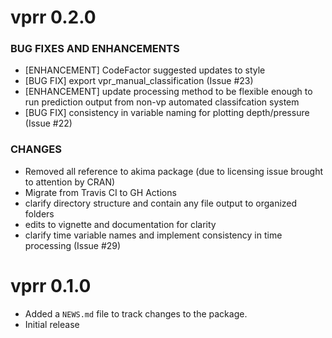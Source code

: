 # vprr 0.2.0
### BUG FIXES AND ENHANCEMENTS
* [ENHANCEMENT] CodeFactor suggested updates to style
* [BUG FIX] export vpr_manual_classification (Issue #23)
* [ENHANCEMENT] update processing method to be flexible enough to run prediction output from non-vp automated classifcation system
* [BUG FIX] consistency in variable naming for plotting depth/pressure (Issue #22)

### CHANGES
* Removed all reference to akima package (due to licensing issue brought to attention by CRAN)
* Migrate from Travis CI to GH Actions
* clarify directory structure and contain any file output to organized folders
* edits to vignette and documentation for clarity
* clarify time variable names and implement consistency in time processing (Issue #29)

# vprr 0.1.0

* Added a `NEWS.md` file to track changes to the package.
* Initial release
